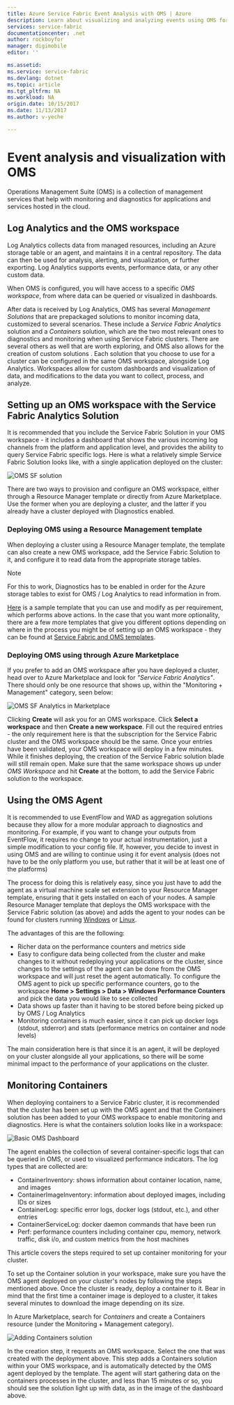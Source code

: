 ```yaml
---
title: Azure Service Fabric Event Analysis with OMS | Azure
description: Learn about visualizing and analyzing events using OMS for monitoring and diagnostics of Azure Service Fabric clusters.
services: service-fabric
documentationcenter: .net
author: rockboyfor
manager: digimobile
editor: ''

ms.assetid:
ms.service: service-fabric
ms.devlang: dotnet
ms.topic: article
ms.tgt_pltfrm: NA
ms.workload: NA
origin.date: 10/15/2017
ms.date: 11/13/2017
ms.author: v-yeche

---
```


# Event analysis and visualization with OMS

Operations Management Suite (OMS) is a collection of management services that help with monitoring and diagnostics for applications and services hosted in the cloud.
<!-- Not Available [What is OMS?](../operations-management-suite/operations-management-suite-overview.md) -->

## Log Analytics and the OMS workspace

Log Analytics collects data from managed resources, including an Azure storage table or an agent, and maintains it in a central repository. The data can then be used for analysis, alerting, and visualization, or further exporting. Log Analytics supports events, performance data, or any other custom data.

When OMS is configured, you will have access to a specific *OMS workspace*, from where data can be queried or visualized in dashboards.

After data is received by Log Analytics, OMS has several *Management Solutions* that are prepackaged solutions to monitor incoming data, customized to several scenarios. These include a *Service Fabric Analytics* solution and a *Containers* solution, which are the two most relevant ones to diagnostics and monitoring when using Service Fabric clusters. There are several others as well that are worth exploring, and OMS also allows for the creation of custom solutions . Each solution that you choose to use for a cluster can be configured in the same OMS workspace, alongside Log Analytics. Workspaces allow for custom dashboards and visualization of data, and modifications to the data you want to collect, process, and analyze.
<!-- Not Available [here](/operations-management-suite/operations-management-suite-solutions). -->

## Setting up an OMS workspace with the Service Fabric Analytics Solution

It is recommended that you include the Service Fabric Solution in your OMS workspace - it includes a dashboard that shows the various incoming log channels from the platform and application level, and provides the ability to query Service Fabric specific logs. Here is what a relatively simple Service Fabric Solution looks like, with a single application deployed on the cluster:

![OMS SF solution](media/service-fabric-diagnostics-event-analysis-oms/service-fabric-solution.png)

There are two ways to provision and configure an OMS workspace, either through a Resource Manager template or directly from Azure Marketplace. Use the former when you are deploying a cluster, and the latter if you already have a cluster deployed with Diagnostics enabled.

### Deploying OMS using a Resource Management template

When deploying a cluster using a Resource Manager template, the template can also create a new OMS workspace, add the Service Fabric Solution to it, and configure it to read data from the appropriate storage tables.

>[!NOTE]
>For this to work, Diagnostics has to be enabled in order for the Azure storage tables to exist for OMS / Log Analytics to read information in from.

[Here](https://github.com/Azure/azure-quickstart-templates/tree/master/service-fabric-oms/) is a sample template that you can use and modify as per requirement, which performs above actions. In the case that you want more optionality, there are a few more templates that give you different options depending on where in the process you might be of setting up an OMS workspace - they can be found at [Service Fabric and OMS templates](https://github.com/Azure/azure-quickstart-templates/?term=service+fabric+OMS).

### Deploying OMS using through Azure Marketplace

If you prefer to add an OMS workspace after you have deployed a cluster, head over to Azure Marketplace and look for *"Service Fabric Analytics"*. There should only be one resource that shows up, within the "Monitoring + Management" category, seen below:

![OMS SF Analytics in Marketplace](media/service-fabric-diagnostics-event-analysis-oms/service-fabric-analytics.png)

Clicking **Create** will ask you for an OMS workspace. Click **Select a workspace** and then **Create a new workspace**. Fill out the required entries - the only requirement here is that the subscription for the Service Fabric cluster and the OMS workspace should be the same. Once your entries have been validated, your OMS workspace will deploy in a few minutes. While it finishes deploying, the creation of the Service Fabric solution blade will still remain open. Make sure that the same workspace shows up under *OMS Workspace* and hit **Create** at the bottom, to add the Service Fabric solution to the workspace.

## Using the OMS Agent

It is recommended to use EventFlow and WAD as aggregation solutions because they allow for a more modular approach to diagnostics and monitoring. For example, if you want to change your outputs from EventFlow, it requires no change to your actual instrumentation, just a simple modification to your config file. If, however, you decide to invest in using OMS and are willing to continue using it for event analysis (does not have to be the only platform you use, but rather that it will be at least one of the platforms)
<!-- Not Available [OMS agent](/log-analytics/log-analytics-windows-agents) -->

The process for doing this is relatively easy, since you just have to add the agent as a virtual machine scale set extension to your Resource Manager template, ensuring that it gets installed on each of your nodes. A sample Resource Manager template that deploys the OMS workspace with the Service Fabric solution (as above) and adds the agent to your nodes can be found for clusters running [Windows](https://github.com/ChackDan/Service-Fabric/tree/master/ARM%20Templates/SF%20OMS%20Samples/Windows) or [Linux](https://github.com/ChackDan/Service-Fabric/tree/master/ARM%20Templates/SF%20OMS%20Samples/Linux).

The advantages of this are the following:

* Richer data on the performance counters and metrics side
* Easy to configure data being collected from the cluster and make changes to it without redeploying your applications or the cluster, since changes to the settings of the agent can be done from the OMS workspace and will just reset the agent automatically. To configure the OMS agent to pick up specific performance counters, go to the workspace **Home > Settings > Data > Windows Performance Counters** and pick the data you would like to see collected
* Data shows up faster than it having to be stored before being picked up by OMS / Log Analytics
* Monitoring containers is much easier, since it can pick up docker logs (stdout, stderror) and stats (performance metrics on container and node levels)

The main consideration here is that since it is an agent, it will be deployed on your cluster alongside all your applications, so there will be some minimal impact to the performance of your applications on the cluster.

## Monitoring Containers

When deploying containers to a Service Fabric cluster, it is recommended that the cluster has been set up with the OMS agent and that the Containers solution has been added to your OMS workspace to enable monitoring and diagnostics. Here is what the containers solution looks like in a workspace:

![Basic OMS Dashboard](./media/service-fabric-diagnostics-event-analysis-oms/oms-containers-dashboard.png)

The agent enables the collection of several container-specific logs that can be queried in OMS, or used to visualized performance indicators. The log types that are collected are:

* ContainerInventory: shows information about container location, name, and images
* ContainerImageInventory: information about deployed images, including IDs or sizes
* ContainerLog: specific error logs, docker logs (stdout, etc.), and other entries
* ContainerServiceLog: docker daemon commands that have been run
* Perf: performance counters including container cpu, memory, network traffic, disk i/o, and custom metrics from the host machines

This article covers the steps required to set up container monitoring for your cluster.
<!-- Not Available [documentation](../log-analytics/log-analytics-containers.md) -->

To set up the Container solution in your workspace, make sure you have the OMS agent deployed on your cluster's nodes by following the steps mentioned above. Once the cluster is ready, deploy a container to it. Bear in mind that the first time a container image is deployed to a cluster, it takes several minutes to download the image depending on its size.

In Azure Marketplace, search for *Containers* and create a Containers resource (under the Monitoring + Management category).

![Adding Containers solution](./media/service-fabric-diagnostics-event-analysis-oms/containers-solution.png)

In the creation step, it requests an OMS workspace. Select the one that was created with the deployment above. This step adds a Containers solution within your OMS workspace, and is automatically detected by the OMS agent deployed by the template. The agent will start gathering data on the containers processes in the cluster, and less than 15 minutes or so, you should see the solution light up with data, as in the image of the dashboard above.

<!-- Not Available ## Next steps -->

<!-- Not Available Explore the following OMS tools and options to customize a workspace to your needs: -->

<!-- Not Available * For on-premise clusters, OMS offers a Gateway (HTTP Forward Proxy) that can be used to send data to OMS. Read more about that in [Connecting computers without Internet access to OMS using the OMS Gateway](../log-analytics/log-analytics-oms-gateway.md) -->
<!-- Not Available * Configure OMS to set up [automated alerting](../log-analytics/log-analytics-alerts.md) to aid in detecting and diagnostics -->
<!-- Not Available * Get familiarized with the [log search and querying](../log-analytics/log-analytics-log-searches.md) features offered as part of Log Analytics -->

<!--Update_Description: update meta properties, wording update, update reference link-->